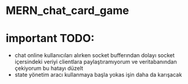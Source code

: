 # MERN_chat_card_game

# important TODO:
- chat online kullanıcıları alırken socket bufferından dolayı socket içersindeki veriyi clientlara paylaştıramıyorum ve veritabanından çekiyorum bu hatayı düzelt 
- state yönetim aracı kullanmaya başla yokas işin daha da karışacak